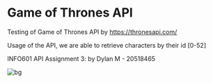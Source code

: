 # Game of Thrones API
Testing of Game of Thrones API by https://thronesapi.com/

Usage of the API, we are able to retrieve characters by their id [0-52]

INFO601 API Assignment 3: by Dylan M - 20518465

![bg](https://github.com/SandalBandit/Info601-API-Assignment/assets/119099353/6ea33e69-4bb0-4ab2-9d2c-761fec798903)
